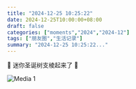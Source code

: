 ```yaml
---
title: "2024-12-25 10:25:22"
date: 2024-12-25T10:00:00+08:00
draft: false
categories: ["moments","2024","2024-12"]
tags: ["朋友圈","生活记录"]
summary: "2024-12-25 10:25:22..."
---
```


🎄 迷你圣诞树支棱起来了 🎄

![Media 1](/Moments/photos/2024-12-25/202412251025220.jpg)

